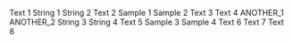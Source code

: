 Text 1
String 1
String 2
Text 2
Sample 1
Sample 2
Text 3
Text 4
ANOTHER_1
ANOTHER_2
String 3
String 4
Text 5
Sample 3
Sample 4
Text 6
Text 7
Text 8